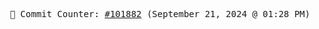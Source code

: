 <p align="center">
    <samp>
        📮 Commit Counter: <a href="https://github.com/Javascript-void0/Javascript-void0/commits/main">#101882</a> (September 21, 2024 @ 01:28 PM)
    </samp>
</p>